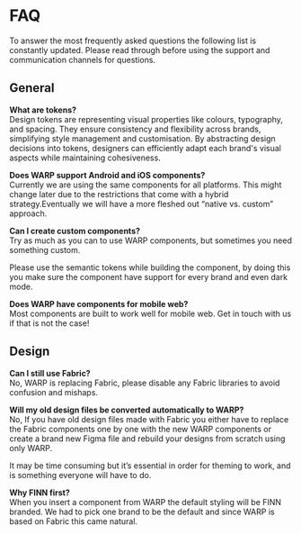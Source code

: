 # FAQ
To answer the most frequently asked questions the following list is constantly updated. Please read through before using the support and communication channels for questions.

## General

**What are tokens?** <br>
Design tokens are representing visual properties like colours, typography, and spacing. They ensure consistency and flexibility across brands, simplifying style management and customisation. By abstracting design decisions into tokens, designers can efficiently adapt each brand's visual aspects while maintaining cohesiveness.

**Does WARP support Android and iOS components?** <br>
Currently we are using the same components for all platforms. This might change later due to the restrictions that come with a hybrid strategy.Eventually we will have a more fleshed out “native vs. custom” approach.

**Can I create custom components?** <br>
Try as much as you can to use WARP components, but sometimes you need something custom.

Please use the semantic tokens while building the component, by doing this you make sure the component have support for every brand and even dark mode.

**Does WARP have components for mobile web?** <br>
Most components are built to work well for mobile web. Get in touch with us if that is not the case!


## Design

**Can I still use Fabric?** <br>
No, WARP is replacing Fabric, please disable any Fabric libraries to avoid confusion and mishaps.

**Will my old design files be converted automatically to WARP?** <br>
No, If you have old design files made with Fabric you either have to replace the Fabric components one by one with the new WARP components or create a brand new Figma file and rebuild your designs from scratch using only WARP.

It may be time consuming but it’s essential in order for theming to work, and is something everyone will have to do. 

**Why FINN first?** <br>
When you insert a component from WARP the default styling will be FINN branded. We had to pick one brand to be the default and since WARP is based on Fabric this came natural.